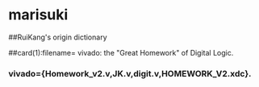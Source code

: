 # marisuki

##RuiKang's origin dictionary
</br>

##card(1):filename= vivado: the "Great Homework" of Digital Logic.
</br>
### vivado={Homework_v2.v,JK.v,digit.v,HOMEWORK_V2.xdc}.
